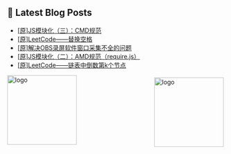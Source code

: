## 📕 Latest Blog Posts

<!-- BLOG-POST-LIST:START -->
- [[原]JS模块化（三）：CMD规范](https://blog.csdn.net/sinat_41696687/article/details/114999038)
- [[原]LeetCode——替换空格](https://blog.csdn.net/sinat_41696687/article/details/114995496)
- [[原]解决OBS录屏软件窗口采集不全的问题](https://blog.csdn.net/sinat_41696687/article/details/114991814)
- [[原]JS模块化（二）：AMD规范（require.js）](https://blog.csdn.net/sinat_41696687/article/details/114980477)
- [[原]LeetCode——链表中倒数第k个节点](https://blog.csdn.net/sinat_41696687/article/details/114961643)
<!-- BLOG-POST-LIST:END -->
<img src="https://github-readme-stats.vercel.app/api?username=qq1120637483&show_icons=true" alt="logo" height="160" align="right" style="margin: 5px; margin-bottom: 20px;" />

<img src="https://github-profile-trophy.vercel.app/?username=qq1120637483&theme=flat&column=7" alt="logo" height="160" align="center" style="margin: auto; margin-bottom: 20px;" />


<!--
**qq1120637483/qq1120637483** is a ✨ _special_ ✨ repository because its `README.md` (this file) appears on your GitHub profile.

Here are some ideas to get you started:

- 🔭 I’m currently working on ...
- 🌱 I’m currently learning ...
- 👯 I’m looking to collaborate on ...
- 🤔 I’m looking for help with ...
- 💬 Ask me about ...
- 📫 How to reach me: ...
- 😄 Pronouns: ...
- ⚡ Fun fact: ...
-->

